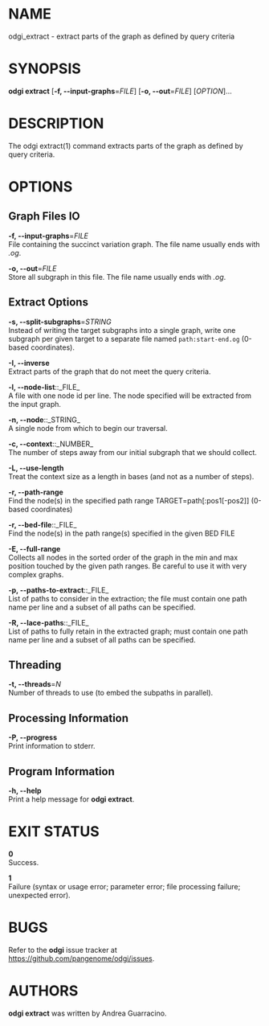 # NAME

odgi\_extract - extract parts of the graph as defined by query criteria

# SYNOPSIS

**odgi extract** \[**-f, --input-graphs**=*FILE*\] \[**-o, --out**=*FILE*\] \[*OPTION*\]…

# DESCRIPTION

The odgi extract(1) command extracts parts of the graph as defined by query criteria.

# OPTIONS

## Graph Files IO

**-f, --input-graphs**=*FILE*  
File containing the succinct variation graph. The file name usually ends with *.og*.

**-o, --out**=*FILE*  
Store all subgraph in this file. The file name usually ends with *.og*.

## Extract Options

**-s, --split-subgraphs**=*STRING*  
Instead of writing the target subgraphs into a single graph, write one subgraph per given target to a separate file named `path:start-end.og` (0-based coordinates).

**-I, --inverse**  
Extract parts of the graph that do not meet the query criteria.

**-l, --node-list**::\_FILE\_  
A file with one node id per line. The node specified will be extracted from the input graph.

**-n, --node**::\_STRING\_  
A single node from which to begin our traversal.

**-c, --context**::\_NUMBER\_  
The number of steps away from our initial subgraph that we should collect.

**-L, --use-length**  
Treat the context size as a length in bases (and not as a number of steps).

**-r, --path-range**  
Find the node(s) in the specified path range TARGET=path\[:pos1\[-pos2\]\] (0-based coordinates)

**-r, --bed-file**::\_FILE\_  
Find the node(s) in the path range(s) specified in the given BED FILE

**-E, --full-range**  
Collects all nodes in the sorted order of the graph in the min and max position touched by the given path ranges. Be careful to use it with very complex graphs.

**-p, --paths-to-extract**::\_FILE\_  
List of paths to consider in the extraction; the file must contain one path name per line and a subset of all paths can be specified.

**-R, --lace-paths**::\_FILE\_  
List of paths to fully retain in the extracted graph; must contain one path name per line and a subset of all paths can be specified.

## Threading

**-t, --threads**=*N*  
Number of threads to use (to embed the subpaths in parallel).

## Processing Information

**-P, --progress**  
Print information to stderr.

## Program Information

**-h, --help**  
Print a help message for **odgi extract**.

# EXIT STATUS

**0**  
Success.

**1**  
Failure (syntax or usage error; parameter error; file processing failure; unexpected error).

# BUGS

Refer to the **odgi** issue tracker at <https://github.com/pangenome/odgi/issues>.

# AUTHORS

**odgi extract** was written by Andrea Guarracino.
